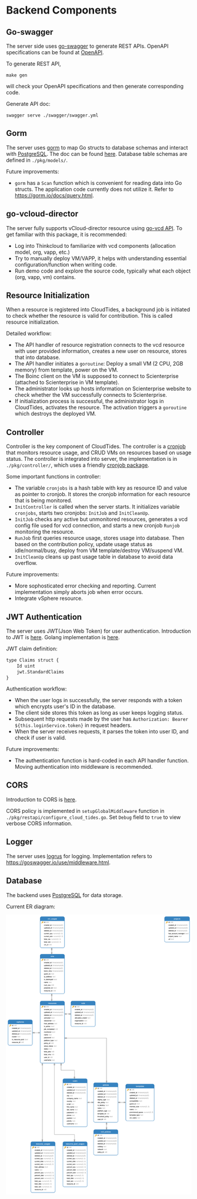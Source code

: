 # Backend Components
## Go-swagger

The server side uses [go-swagger](https://github.com/go-swagger/go-swagger) to generate REST APIs. OpenAPI specifications can be found at [OpenAPI](https://swagger.io/specification/v2/).

To generate REST API,

```
make gen
```

will check your OpenAPI specifications and then generate corresponding code.

Generate API doc:
```
swagger serve ./swagger/swagger.yml
```

## Gorm

The server uses [gorm](https://github.com/go-gorm/gorm) to map Go structs to database schemas and interact with [PostgreSQL](https://www.postgresql.org/). The doc can be found [here](https://gorm.io/docs/). Database table schemas are defined in `./pkg/models/`.

Future improvements:
- `gorm` has a `Scan` function which is convenient for reading data into Go structs. The application code currently does not utilize it. Refer to https://gorm.io/docs/query.html.

## go-vcloud-director

The server fully supports vCloud-director resource using [go-vcd API](https://github.com/vmware/go-vcloud-director). To get familiar with this package, it is recommended:
- Log into Thinkcloud to familiarize with vcd components (allocation model, org, vapp, etc.)
- Try to manually deploy VM/VAPP, it helps with understanding essential configuration/function when writing code.
- Run demo code and explore the source code, typically what each object (org, vapp, vm) contains.

## Resource Initialization

When a resource is registered into CloudTides, a background job is initiated to check whether the resource is valid for contribution. This is called resource initialization.

Detailed workflow:
- The API handler of resource registration connects to the vcd resource with user provided information, creates a new user on resource, stores that into database.
- The API handler initiates a `goroutine`: Deploy a small VM (2 CPU, 2GB memory) from template, power on the VM.
- The Boinc client on the VM is supposed to connect to Scienterprise (attached to Scienterprise in VM template).
- The administrator looks up hosts information on Scienterprise website to check whether the VM successfully connects to Scienterprise.
- If initialization process is successful, the administrator logs in CloudTides, activates the resource. The activation triggers a `goroutine` which destroys the deployed VM.

## Controller

Controller is the key component of CloudTides. The controller is a [cronjob](https://ostechnix.com/a-beginners-guide-to-cron-jobs/) that monitors resource usage, and CRUD VMs on resources based on usage status. The controller is integrated into server, the implementation is in `./pkg/controller/`, which uses a friendly [cronjob package](https://github.com/robfig/cron).

Some important functions in controller:
- The variable `cronjobs` is a hash table with key as resource ID and value as pointer to cronjob. It stores the cronjob information for each resource that is being monitored.
- `InitController` is called when the server starts. It initializes variable `cronjobs`, starts two cronjobs: `InitJob` and `InitCleanUp`.
- `InitJob` checks any active but unmonitored resources, generates a vcd config file used for vcd connection, and starts a new cronjob `Runjob` monitoring the resource.
- `RunJob` first queries resource usage, stores usage into database. Then based on the contribution policy, update usage status as idle/normal/busy, deploy from VM template/destroy VM/suspend VM.
- `InitCleanUp` cleans up past usage table in database to avoid data overflow.

Future improvements:
- More sophosticated error checking and reporting. Current implementation simply aborts job when error occurs.
- Integrate vSphere resource.

## JWT Authentication

The server uses JWT(Json Web Token) for user authentication. Introduction to JWT is [here](http://self-issued.info/docs/draft-ietf-oauth-json-web-token.html). Golang implementation is [here](https://github.com/dgrijalva/jwt-go).

JWT claim definition:
```
type Claims struct {
	Id uint
	jwt.StandardClaims
}
```

Authentication workflow:
- When the user logs in successfully, the server responds with a token which encrypts user's ID in the database.
- The client side stores this token as long as user keeps logging status.
- Subsequent http requests made by the user has `Authorization: Bearer ${this.loginService.token}` in request headers.
- When the server receives requests, it parses the token into user ID, and check if user is valid.

Future improvements:
- The authentication function is hard-coded in each API handler function. Moving authentication into middleware is recommended.

## CORS

Introduction to CORS is [here](https://developer.mozilla.org/en-US/docs/Web/HTTP/CORS).

CORS policy is implemented in `setupGlobalMiddleware` function in `./pkg/restapi/configure_cloud_tides.go`. Set `Debug` field to `true` to view verbose CORS information.

## Logger

The server uses [logrus](https://github.com/Sirupsen/logrus) for logging. Implementation refers to https://goswagger.io/use/middleware.html.

## Database

The backend uses [PostgreSQL](https://www.postgresql.org/) for data storage.
 
Current ER diagram:

![](../_media/ER_diagram.png)
